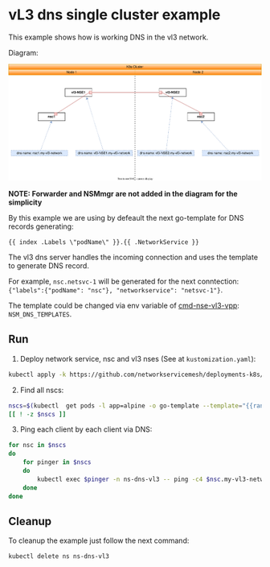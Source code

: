 # vL3 dns single cluster example

This example shows how is working DNS in the vl3 network.


Diagram: 

![NSM vL3 Diagram](./vl3-dns.svg "NSM vl3 DNS Scheme")


**NOTE: Forwarder and NSMmgr are not added in the diagram for the simplicity**


By this example we are using by defeault the next go-template for DNS records generating:

```go-template
{{ index .Labels \"podName\" }}.{{ .NetworkService }}
```

The vl3 dns server handles the incoming connection and uses the template to generate DNS record. 

For example, `nsc.netsvc-1` will be generated for the next conntection:`{"labels":{"podName": "nsc"}, "networkservice": "netsvc-1"}`.

The template could be changed via env variable of [cmd-nse-vl3-vpp](../../../apps/nse-vl3-vpp/): `NSM_DNS_TEMPLATES`.

## Run


1. Deploy network service, nsc and vl3 nses (See at `kustomization.yaml`):

```bash
kubectl apply -k https://github.com/networkservicemesh/deployments-k8s/examples/features/vl3-dns?ref=b779ba3933c298d1feb03c030b5e5d39124702fa
```

2. Find all nscs:

```bash
nscs=$(kubectl  get pods -l app=alpine -o go-template --template="{{range .items}}{{.metadata.name}} {{end}}" -n ns-dns-vl3) 
[[ ! -z $nscs ]]
```

3. Ping each client by each client via DNS:

```bash
for nsc in $nscs 
do
    for pinger in $nscs
    do
        kubectl exec $pinger -n ns-dns-vl3 -- ping -c4 $nsc.my-vl3-network
    done
done
```


## Cleanup


To cleanup the example just follow the next command:

```bash
kubectl delete ns ns-dns-vl3
```